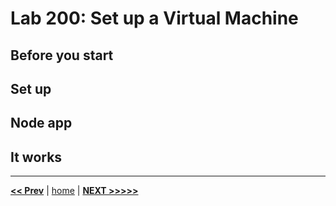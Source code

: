 # Lab 200: Set up a Virtual Machine

## Before you start

## Set up

## Node app

## It works

---

[**<< Prev**](../lab100/README.md) | [home](../README.md) | [**NEXT >>>>>**](../lab300/README.md)
